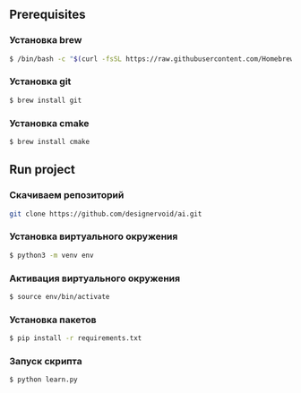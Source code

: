 ## Prerequisites
### Установка brew
```sh
$ /bin/bash -c "$(curl -fsSL https://raw.githubusercontent.com/Homebrew/install/HEAD/install.sh)"
```

### Установка git
```sh
$ brew install git
```

### Установка cmake
```sh
$ brew install cmake
```

## Run project
### Скачиваем репозиторий
```sh
git clone https://github.com/designervoid/ai.git
```

### Установка виртуального окружения
```sh
$ python3 -m venv env
```

### Активация виртуального окружения
```sh
$ source env/bin/activate
```

### Установка пакетов
```sh
$ pip install -r requirements.txt
```

### Запуск скрипта
```sh
$ python learn.py
```

